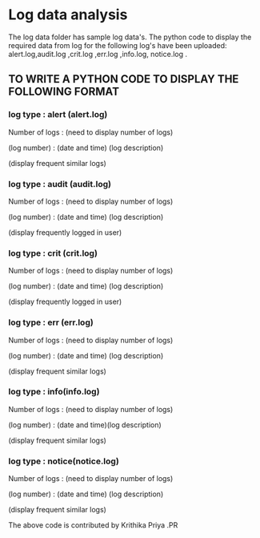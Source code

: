 # Log data analysis

The log data folder has sample log data's.
The python code to display the required data from log for the following log's have been uploaded:
alert.log,audit.log ,crit.log ,err.log  ,info.log, notice.log .

## TO WRITE A PYTHON CODE TO DISPLAY THE FOLLOWING FORMAT

### log type : alert (alert.log)

Number of logs : (need to display number of logs)

(log number) : (date and time) (log description) 

(display frequent similar logs)

### log type : audit (audit.log)

Number of logs : (need to display number of logs)

(log number) : (date and time) (log description)

(display frequently logged in user)

### log type : crit (crit.log)

Number of logs : (need to display number of logs)

(log number) : (date and time) (log description)

(display frequently logged in user)

### log type : err (err.log)

Number of logs : (need to display number of logs)

(log number) : (date and time) (log description)

(display frequent similar logs)

### log type : info(info.log)

Number of logs : (need to display number of logs)

(log number) : (date and time)(log description)

(display frequent similar logs)

### log type : notice(notice.log)

Number of logs : (need to display number of logs)

(log number) : (date and time) (log description)

(display frequent similar logs)

The above code is contributed by Krithika Priya .PR
